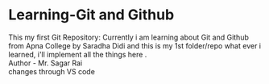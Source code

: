 # Learning-Git and Github
This my first Git Repository: Currently i am learning about Git and Github from Apna College by Saradha Didi and this is my 1st folder/repo what ever i learned, i'll implement all the things here .
<br>
Author - Mr. Sagar Rai
<br>
changes through VS code